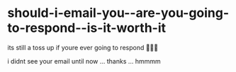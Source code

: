 # should-i-email-you--are-you-going-to-respond--is-it-worth-it

its still a toss up if youre ever going to respond 🤷🏻‍♀️

i didnt see your email until now ... thanks ... hmmmm